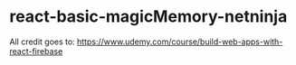 # react-basic-magicMemory-netninja

All credit goes to: https://www.udemy.com/course/build-web-apps-with-react-firebase

